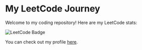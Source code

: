# My LeetCode Journey

Welcome to my coding repository! Here are my LeetCode stats:

![LeetCode Badge](https://leetcode-stats-api.herokuapp.com/<your-username>/)

You can check out my profile [here](https://leetcode.com/<your-username>/).
